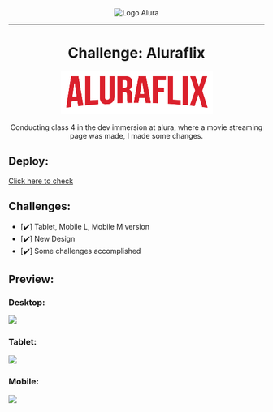 <div align="center">
<img src="https://www.alura.com.br/assets/img/home/alura-logo.1642527450.svg" alt="Logo Alura"></div>
<hr>

<div align="center">
<h1>Challenge: Aluraflix</h1>
<img src="assets/img/aluraflix-logo.png"></h1>
<p>Conducting class 4 in the dev immersion at alura, where a movie streaming page was made, I made some changes.</p>
</div>

<h2>Deploy:</h2>

[Click here to check](https://aluraflix-felipe-souza17.vercel.app/)

<h2>Challenges:</h2>

- [✔️] Tablet, Mobile L, Mobile M version
- [✔️] New Design
- [✔️] Some challenges accomplished

<h2>Preview:</h2>

<h3>Desktop:</h3>
<img src="https://i.imgur.com/5BnNqEM.png" >

<h3>Tablet:</h3>
<img src="https://i.imgur.com/XqCVfqx.png" >

<h3>Mobile:</h3>
<img src="https://i.imgur.com/SY5YauP.png" >
